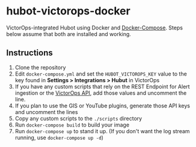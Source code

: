 # hubot-victorops-docker

VictorOps-integrated Hubot using Docker and [Docker-Compose](https://docs.docker.com/compose/). Steps below assume that both are installed and working.

## Instructions

1. Clone the repository
2. Edit `docker-compose.yml` and set the `HUBOT_VICTOROPS_KEY` value to the key found in **Settings > Integrations > Hubut** in VictorOps
3. If you have any custom scripts that rely on the REST Endpoint for Alert ingestion or the [VictorOps API](https://portal.victorops.com/public/api-docs.html), add those values and uncomment the line.
4. If you plan to use the GIS or YouTube plugins, generate those API keys and uncomment the lines
5. Copy any custom scripts to the `./scripts` directory
6. Run `docker-compose build` to build your image
7. Run `docker-compose up` to stand it up. (If you don't want the log stream running, use `docker-compose up -d`)
